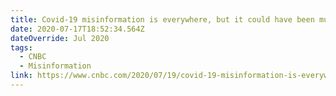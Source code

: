 ```yaml
---
title: Covid-19 misinformation is everywhere, but it could have been much worse
date: 2020-07-17T18:52:34.564Z
dateOverride: Jul 2020
tags:
  - CNBC
  - Misinformation
link: https://www.cnbc.com/2020/07/19/covid-19-misinformation-is-everywhere-but-it-could-have-been-worse.html
---
```

